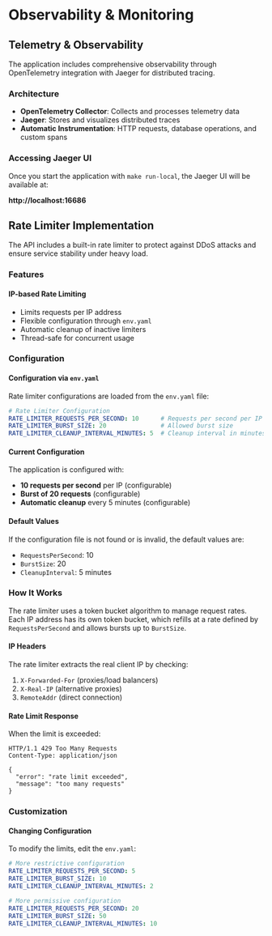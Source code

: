 # Observability & Monitoring

## Telemetry & Observability

The application includes comprehensive observability through OpenTelemetry integration with Jaeger for distributed tracing.

### Architecture
- **OpenTelemetry Collector**: Collects and processes telemetry data
- **Jaeger**: Stores and visualizes distributed traces
- **Automatic Instrumentation**: HTTP requests, database operations, and custom spans

### Accessing Jaeger UI

Once you start the application with `make run-local`, the Jaeger UI will be available at:

**http://localhost:16686**

## Rate Limiter Implementation

The API includes a built-in rate limiter to protect against DDoS attacks and ensure service stability under heavy load.

### Features

#### IP-based Rate Limiting
- Limits requests per IP address
- Flexible configuration through `env.yaml`
- Automatic cleanup of inactive limiters
- Thread-safe for concurrent usage

### Configuration

#### Configuration via `env.yaml`
Rate limiter configurations are loaded from the `env.yaml` file:

```yaml
# Rate Limiter Configuration
RATE_LIMITER_REQUESTS_PER_SECOND: 10      # Requests per second per IP
RATE_LIMITER_BURST_SIZE: 20               # Allowed burst size
RATE_LIMITER_CLEANUP_INTERVAL_MINUTES: 5  # Cleanup interval in minutes
```

#### Current Configuration
The application is configured with:
- **10 requests per second** per IP (configurable)
- **Burst of 20 requests** (configurable)
- **Automatic cleanup** every 5 minutes (configurable)

#### Default Values
If the configuration file is not found or is invalid, the default values are:
- `RequestsPerSecond`: 10
- `BurstSize`: 20
- `CleanupInterval`: 5 minutes

### How It Works

The rate limiter uses a token bucket algorithm to manage request rates. Each IP address has its own token bucket, which refills at a rate defined by `RequestsPerSecond` and allows bursts up to `BurstSize`.

#### IP Headers
The rate limiter extracts the real client IP by checking:
1. `X-Forwarded-For` (proxies/load balancers)
2. `X-Real-IP` (alternative proxies)  
3. `RemoteAddr` (direct connection)

#### Rate Limit Response
When the limit is exceeded:
```http
HTTP/1.1 429 Too Many Requests
Content-Type: application/json

{
  "error": "rate limit exceeded",
  "message": "too many requests"
}
```

### Customization

#### Changing Configuration
To modify the limits, edit the `env.yaml`:

```yaml
# More restrictive configuration
RATE_LIMITER_REQUESTS_PER_SECOND: 5
RATE_LIMITER_BURST_SIZE: 10
RATE_LIMITER_CLEANUP_INTERVAL_MINUTES: 2

# More permissive configuration
RATE_LIMITER_REQUESTS_PER_SECOND: 20
RATE_LIMITER_BURST_SIZE: 50
RATE_LIMITER_CLEANUP_INTERVAL_MINUTES: 10
```
